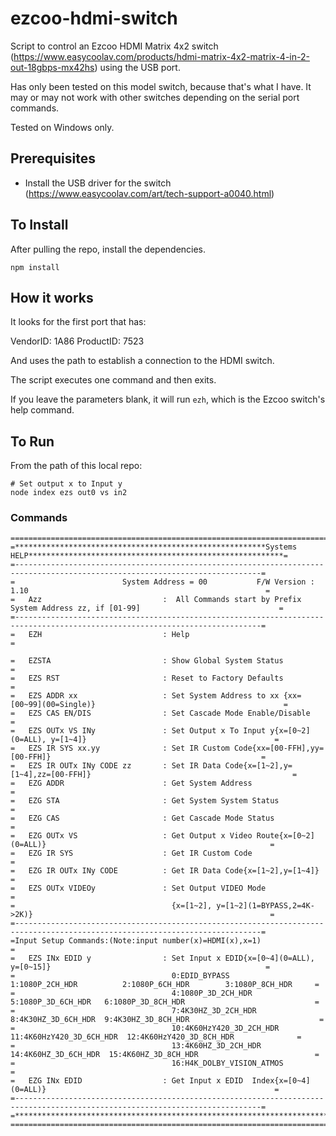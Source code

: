 # ezcoo-hdmi-switch

Script to control an Ezcoo HDMI Matrix 4x2 switch (https://www.easycoolav.com/products/hdmi-matrix-4x2-matrix-4-in-2-out-18gbps-mx42hs) using the USB port.

Has only been tested on this model switch, because that's what I have. It may or may not work with other switches depending on the serial port commands.

Tested on Windows only.



## Prerequisites

* Install the USB driver for the switch (https://www.easycoolav.com/art/tech-support-a0040.html)


## To Install

After pulling the repo, install the dependencies.

```
npm install
```


## How it works

It looks for the first port that has:

VendorID: 1A86
ProductID: 7523

And uses the path to establish a connection to the HDMI switch.

The script executes one command and then exits.

If you leave the parameters blank, it will run `ezh`, which is the Ezcoo switch's help command.


## To Run

From the path of this local repo:

```
# Set output x to Input y
node index ezs out0 vs in2
```


### Commands

```
===============================================================================================================================
=********************************************************Systems HELP*********************************************************=
=-----------------------------------------------------------------------------------------------------------------------------=
=                        System Address = 00           F/W Version : 1.10                                                     =
=   Azz                           :  All Commands start by Prefix System Address zz, if [01-99]                               =
=-----------------------------------------------------------------------------------------------------------------------------=
=   EZH                           : Help                                                                                      =

=   EZSTA                         : Show Global System Status                                                                 =
=   EZS RST                       : Reset to Factory Defaults                                                                 =
=   EZS ADDR xx                   : Set System Address to xx {xx=[00~99](00=Single)}                                          =
=   EZS CAS EN/DIS                : Set Cascade Mode Enable/Disable                                                           =
=   EZS OUTx VS INy               : Set Output x To Input y{x=[0~2](0=ALL), y=[1~4]}                                          =
=   EZS IR SYS xx.yy              : Set IR Custom Code{xx=[00-FFH],yy=[00-FFH]}                                               =
=   EZS IR OUTx INy CODE zz       : Set IR Data Code{x=[1~2],y=[1~4],zz=[00-FFH]}                                             =
=   EZG ADDR                      : Get System Address                                                                        =
=   EZG STA                       : Get System System Status                                                                  =
=   EZG CAS                       : Get Cascade Mode Status                                                                   =
=   EZG OUTx VS                   : Get Output x Video Route{x=[0~2](0=ALL)}                                                  =
=   EZG IR SYS                    : Get IR Custom Code                                                                        =
=   EZG IR OUTx INy CODE          : Get IR Data Code{x=[1~2],y=[1~4]}                                                         =
=   EZS OUTx VIDEOy               : Set Output VIDEO Mode                                                                     =
=                                   {x=[1~2], y=[1~2](1=BYPASS,2=4K->2K)}                                                     =
=-----------------------------------------------------------------------------------------------------------------------------=
=Input Setup Commands:(Note:input number(x)=HDMI(x),x=1)                                                                      =
=   EZS INx EDID y                : Set Input x EDID{x=[0~4](0=ALL), y=[0~15]}                                                =
=                                   0:EDID_BYPASS         1:1080P_2CH_HDR          2:1080P_6CH_HDR        3:1080P_8CH_HDR     =
=                                   4:1080P_3D_2CH_HDR    5:1080P_3D_6CH_HDR   6:1080P_3D_8CH_HDR                             =
=                                   7:4K30HZ_3D_2CH_HDR  8:4K30HZ_3D_6CH_HDR  9:4K30HZ_3D_8CH_HDR                             =
=                                   10:4K60HzY420_3D_2CH_HDR  11:4K60HzY420_3D_6CH_HDR  12:4K60HzY420_3D_8CH_HDR              =
=                                   13:4K60HZ_3D_2CH_HDR  14:4K60HZ_3D_6CH_HDR  15:4K60HZ_3D_8CH_HDR                          =
=                                   16:H4K_DOLBY_VISION_ATMOS                                                                 =
=   EZG INx EDID                  : Get Input x EDID  Index{x=[0~4](0=ALL)}                                                   =
=-----------------------------------------------------------------------------------------------------------------------------=
=*****************************************************************************************************************************=
===============================================================================================================================
```
